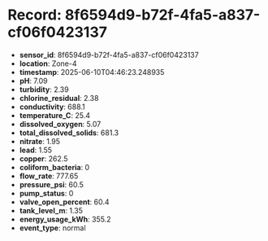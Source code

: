 # Record: 8f6594d9-b72f-4fa5-a837-cf06f0423137

- **sensor_id**: 8f6594d9-b72f-4fa5-a837-cf06f0423137
- **location**: Zone-4
- **timestamp**: 2025-06-10T04:46:23.248935
- **pH**: 7.09
- **turbidity**: 2.39
- **chlorine_residual**: 2.38
- **conductivity**: 688.1
- **temperature_C**: 25.4
- **dissolved_oxygen**: 5.07
- **total_dissolved_solids**: 681.3
- **nitrate**: 1.95
- **lead**: 1.55
- **copper**: 262.5
- **coliform_bacteria**: 0
- **flow_rate**: 777.65
- **pressure_psi**: 60.5
- **pump_status**: 0
- **valve_open_percent**: 60.4
- **tank_level_m**: 1.35
- **energy_usage_kWh**: 355.2
- **event_type**: normal